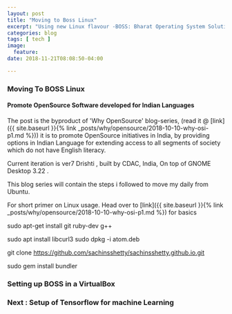 ```yaml
---
layout: post
title: "Moving to Boss Linux"
excerpt: "Using new Linux flavour -BOSS: Bharat Operating System Solutions"
categories: blog
tags: [ tech ]
image:
  feature:
date: 2018-11-21T08:08:50-04:00

---
```


### Moving To BOSS Linux

#### Promote OpenSource Software developed for Indian Languages

The post is the byproduct of 'Why OpenSource' blog-series, (read it @ [link]({{ site.baseurl }}{% link _posts/why/opensource/2018-10-10-why-osi-p1.md %})) it is to promote OpenSource initiatives in India, by providing options in Indian Language for extending access to all segments of society which do not have English literacy.


Current iteration is ver7 Drishti , built by CDAC, India, On top of GNOME Desktop 3.22 .



This blog series will contain the steps i followed to move my daily from Ubuntu.


For short primer on Linux usage. Head over to [link]({{ site.baseurl }}{% link _posts/why/opensource/2018-10-10-why-osi-p1.md %}) for basics











sudo apt-get install git ruby-dev g++

sudo apt install libcurl3
sudo dpkg -i atom.deb

git clone https://github.com/sachinsshetty/sachinsshetty.github.io.git


sudo gem install bundler



### Setting up BOSS in a VirtualBox



### Next : Setup of Tensorflow for machine Learning

